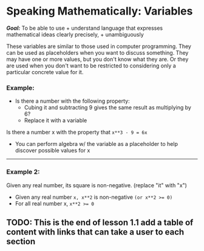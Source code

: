# Speaking Mathematically: Variables

**_Goal:_** To be able to use + understand language that expresses mathematical ideas clearly precisely, + unambiguously

These variables are similar to those used in computer programming. They can be used as placeholders when you want to discuss something.
They may have one or more values, but you don't know what they are. Or they are used when you don't want to be restricted to considering only a particular
concrete value for it.

### Example:

- Is there a number with the following property:
  - Cubing it and subtracting 9 gives the same result as multiplying by 6?
  - Replace it with a variable

Is there a number x with the property that `x**3 - 9 = 6x`

- You can perform algebra w/ the variable as a placeholder to help discover possible values for x

---

### Example 2:

Given any real number, its square is non-negative.
(replace "it" with "x")

- Given any real number `x, x**2` is non-negative `(or x**2 >= 0)`
- For all real number x, `x**2 >= 0`

## TODO: This is the end of lesson 1.1 add a table of content with links that can take a user to each section
